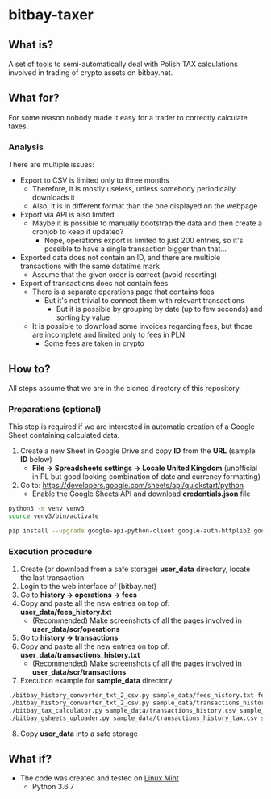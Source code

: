 # bitbay-taxer

## What is?
A set of tools to semi-automatically deal with Polish TAX calculations involved in trading
of crypto assets on bitbay.net.

## What for?
For some reason nobody made it easy for a trader to correctly calculate taxes.

### Analysis
There are multiple issues:

- Export to CSV is limited only to three months
  - Therefore, it is mostly useless, unless somebody periodically downloads it
  - Also, it is in different format than the one displayed on the webpage
- Export via API is also limited
  - Maybe it is possible to manually bootstrap the data and then create a cronjob to keep it updated?
    - Nope, operations export is limited to just 200 entries, so it's possible to have a single transaction bigger than that...
- Exported data does not contain an ID, and there are multiple transactions with the same datatime mark
  - Assume that the given order is correct (avoid resorting)
- Export of transactions does not contain fees
  - There is a separate operations page that contains fees
    - But it's not trivial to connect them with relevant transactions
      - But it is possible by grouping by date (up to few seconds) and sorting by value
  - It is possible to download some invoices regarding fees, but those are incomplete and limited only to fees in PLN
    - Some fees are taken in crypto

## How to?
All steps assume that we are in the cloned directory of this repository.


### Preparations (optional)
This step is required if we are interested in automatic creation of a Google Sheet containing calculated data.

  1. Create a new Sheet in Google Drive and copy **ID** from the **URL** (sample **ID** below)
      - **File -> Spreadsheets settings -> Locale United Kingdom** (unofficial in PL but good looking combination of date and currency formatting)
  2. Go to: https://developers.google.com/sheets/api/quickstart/python
      - Enable the Google Sheets API and download **credentials.json** file

```bash
python3 -m venv venv3
source venv3/bin/activate

pip install --upgrade google-api-python-client google-auth-httplib2 google-auth-oauthlib
```

### Execution procedure
  1. Create (or download from a safe storage) **user_data** directory, locate the last transaction
  2. Login to the web interface of (bitbay.net)
  3. Go to **history -> operations -> fees**
  4. Copy and paste all the new entries on top of: **user_data/fees_history.txt**
      - (Recommended) Make screenshots of all the pages involved in **user_data/scr/operations**
  5. Go to **history -> transactions**
  6. Copy and paste all the new entries on top of: **user_data/transactions_history.txt**
      - (Recommended) Make screenshots of all the pages involved in **user_data/scr/transactions**
  7. Execution example for **sample_data** directory

```bash
./bitbay_history_converter_txt_2_csv.py sample_data/fees_history.txt fees
./bitbay_history_converter_txt_2_csv.py sample_data/transactions_history.txt transactions
./bitbay_tax_calculator.py sample_data/transactions_history.csv sample_data/fees_history.csv --logfile update.log
./bitbay_gsheets_uploader.py sample_data/transactions_history_tax.csv sample_data/credentials.json 1KFsAUsowdp-S0iYv4nqHaj1_g68xpKwbIn6aba79tBg
```
  8. Copy **user_data** into a safe storage

## What if?
  - The code was created and tested on [Linux Mint](https://linuxmint.com/)
    - Python 3.6.7
